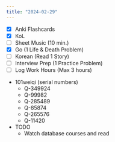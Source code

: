 ```yaml
---
title: "2024-02-29"
---
```


- [x] Anki Flashcards
- [x] KoL
- [ ] Sheet Music (10 min.)
- [x] Go (1 Life & Death Problem)
- [ ] Korean (Read 1 Story)
- [ ] Interview Prep (1 Practice Problem)
- [ ] Log Work Hours (Max 3 hours)

* 101weiqi (serial numbers)
	* Q-349924
	* Q-99982
	* Q-285489
	* Q-85874
	* Q-265576
	* Q-11420
* TODO
	* Watch database courses and read